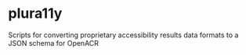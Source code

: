 # plura11y
Scripts for converting proprietary accessibility results data formats to a JSON schema for OpenACR
